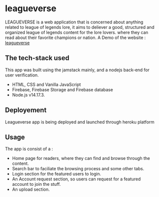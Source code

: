 # leagueverse
LEAGUEVERSE is a web application that is concerned about anything related to league of legends lore,
it aims to deliever a good, structured and organized league of legends content for the lore lovers. where they can read about their favorite champions or nation.
A Demo of the website : [leagueverse](https://leagueverse.herokuapp.com/)

## The tech-stack used
This app was built using the jamstack mainly, and a nodejs back-end for user verification.
* HTML, CSS and Vanilla JavaScript
* Firebase, Firebase Storage and Firebase database
* Node.js v14.17.3.

## Deployement
Leagueverse app is being deployed and launched through heroku platform

## Usage
The app is consist of a :
* Home page for readers, where they can find and browse through the content.
* Search bar to faciliate the browsing process and some other tabs.
* Login section for the featured users to login.
* An Account request section, so users can request for a featured account to join the stuff.
* An upload section.

